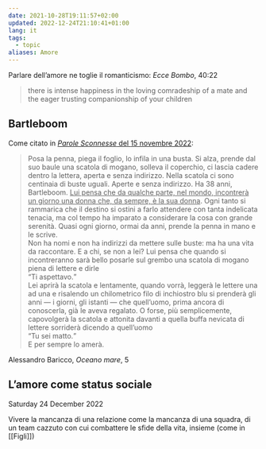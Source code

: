 ```yaml
---
date: 2021-10-28T19:11:57+02:00
updated: 2022-12-24T21:10:41+01:00
lang: it
tags:
  - topic
aliases: Amore
---
```

Parlare dell’amore ne toglie il romanticismo: <cite>Ecce Bombo</cite>, 40:22

<blockquote lang='en'><p>there is intense happiness in the loving comradeship of a mate and the eager trusting companionship of your children</p></blockquote>

## Bartleboom

Come citato in [<cite>Parole Sconnesse</cite> del <time datetime='2022-11-15'>15 novembre 2022</time>](https://tommi.space/amore-oggi '“L’amore oggi”'):

> Posa la penna, piega il foglio, lo infila in una busta. Si alza, prende dal suo baule una scatola di mogano, solleva il coperchio, ci lascia cadere dentro la lettera, aperta e senza indirizzo. Nella scatola ci sono centinaia di buste uguali. Aperte e senza indirizzo. Ha 38 anni, Bartleboom. <u>Lui pensa che da qualche parte, nel mondo, incontrerà un giorno una donna che, da sempre, è la sua donna</u>. Ogni tanto si rammarica che il destino si ostini a farlo attendere con tanta indelicata tenacia, ma col tempo ha imparato a considerare la cosa con grande serenità. Quasi ogni giorno, ormai da anni, prende la penna in mano e le scrive.  
> Non ha nomi e non ha indirizzi da mettere sulle buste: ma ha una vita da raccontare. E a chi, se non a lei? Lui pensa che quando si incontreranno sarà bello posarle sul grembo una scatola di mogano piena di lettere e dirle  
> <q>Ti aspettavo.</q>  
> Lei aprirà la scatola e lentamente, quando vorrà, leggerà le lettere una ad una e risalendo un chilometrico filo di inchiostro blu si prenderà gli anni — i giorni, gli istanti — che quell’uomo, prima ancora di conoscerla, già le aveva regalato. O forse, più semplicemente, capovolgerà la scatola e attonita davanti a quella buffa nevicata di lettere sorriderà dicendo a quell’uomo  
> <q>Tu sei matto.</q>  
> E per sempre lo amerà.

<p class='cite'>Alessandro Baricco, <cite>Oceano mare</cite>, 5</p>

## L’amore come status sociale

<p class='date'><time datetime='2022-12-24T10:48:40+01:00'>Saturday 24 December 2022</time></p>

Vivere la mancanza di una relazione come la mancanza di una squadra, di un team cazzuto con cui combattere le sfide della vita, insieme (come in [[Figli]])
